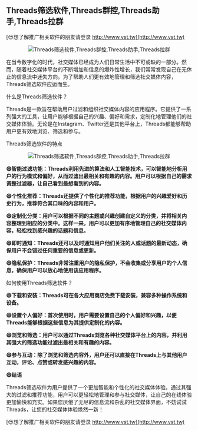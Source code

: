 ## **Threads筛选软件,Threads群控,Threads助手,Threads拉群**

[😍想了解推广相关软件的朋友请登录 http://www.vst.tw](http://www.vst.tw)

 <center><img src="https://vst.tw/MP4/tuiguang/png/2.png" alt="Threads筛选软件,Threads群控,Threads助手,Threads拉群"></center>

在当今数字化的时代，社交媒体已经成为人们日常生活中不可或缺的一部分。然而，随着社交媒体平台的不断增加和信息的爆炸性增长，我们常常发现自己在无休止的信息流中迷失方向。为了帮助人们更有效地管理和筛选社交媒体内容，Threads筛选软件应运而生。

什么是Threads筛选软件？

Threads是一款旨在帮助用户过滤和组织社交媒体内容的应用程序。它提供了一系列强大的工具，让用户能够根据自己的兴趣、偏好和需求，定制化地管理他们的社交媒体体验。无论是在Instagram、Twitter还是其他平台上，Threads都能够帮助用户更有效地浏览、筛选和参与。

Threads筛选软件的特点

 <center><img src="https://vst.tw/MP4/tuiguang/png/1.png" alt="Threads筛选软件,Threads群控,Threads助手,Threads拉群"></center>

**😄智能过滤功能：Threads利用先进的算法和人工智能技术，可以智能地分析用户的行为模式和偏好，从而过滤出最相关和有趣的内容。用户可以根据自己的需求调整过滤器，让自己看到最想看到的内容。**

**😄个性化推荐：Threads还提供了个性化的推荐功能，根据用户的兴趣爱好和历史行为，推荐符合其口味的内容和用户。**

**😄定制化分类：用户可以根据不同的主题或兴趣创建自定义的分类，并将相关内容整理到相应的分类中。这样一来，用户可以更加有序地管理自己的社交媒体内容，轻松找到感兴趣的话题和信息。**

**😄即时通知：Threads还可以及时通知用户他们关注的人或话题的最新动态，确保用户不会错过任何重要的信息或更新。**

**😄隐私保护：Threads非常注重用户的隐私保护，不会收集或分享用户的个人信息，确保用户可以放心地使用该应用程序。**

如何使用Threads筛选软件？

**😄下载和安装：Threads可在各大应用商店免费下载安装，兼容多种操作系统和设备。**

**😄设置个人偏好：首次使用时，用户需要设置自己的个人偏好和兴趣，以便Threads能够根据这些信息为其提供定制化的内容。**

**😄浏览和筛选：用户可以通过Threads浏览各种社交媒体平台上的内容，并利用其强大的筛选功能过滤出最相关和有趣的内容。**

**😄参与互动：除了浏览和筛选内容外，用户还可以直接在Threads上与其他用户互动，评论、点赞或转发感兴趣的内容。**

**😄结语**

Threads筛选软件为用户提供了一个更加智能和个性化的社交媒体体验。通过其强大的过滤和推荐功能，用户可以更轻松地管理和参与社交媒体，让自己的在线体验更加愉快和充实。如果您厌倦了无尽的信息流和杂乱的社交媒体界面，不妨试试Threads，让您的社交媒体体验焕然一新！

[😍想了解推广相关软件的朋友请登录 http://www.vst.tw](http://www.vst.tw)



